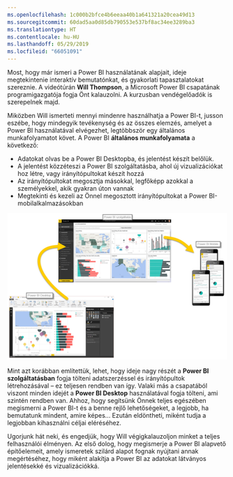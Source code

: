 ```yaml
---
ms.openlocfilehash: 1c000b2bfce4b6eeaa40b1a641321a20cea49d13
ms.sourcegitcommit: 60dad5aa0d85db790553e537bf8ac34ee3289ba3
ms.translationtype: HT
ms.contentlocale: hu-HU
ms.lasthandoff: 05/29/2019
ms.locfileid: "66051091"
---
```

Most, hogy már ismeri a Power BI használatának alapjait, ideje megtekintenie interaktív bemutatónkat, és gyakorlati tapasztalatokat szereznie. A videótúrán **Will Thompson**, a Microsoft Power BI csapatának programigazgatója fogja Önt kalauzolni. A kurzusban vendégelőadók is szerepelnek majd.

Miközben Will ismerteti mennyi mindenre használhatja a Power BI-t, jusson eszébe, hogy mindegyik tevékenység és az összes elemzés, amelyet a Power BI használatával elvégezhet, legtöbbször egy általános munkafolyamatot követ. A Power BI **általános munkafolyamata** a következő:

* Adatokat olvas be a Power BI Desktopba, és jelentést készít belőlük.
* A jelentést közzéteszi a Power BI szolgáltatásba, ahol új vizualizációkat hoz létre, vagy irányítópultokat készít hozzá
* Az irányítópultokat megosztja másokkal, legfőképp azokkal a személyekkel, akik gyakran úton vannak
* Megtekinti és kezeli az Önnel megosztott irányítópultokat a Power BI-mobilalkalmazásokban

![](media/0-1-intro-using-power-bi/c0a1_1.png)

Mint azt korábban említettük, lehet, hogy ideje nagy részét a **Power BI szolgáltatásban** fogja tölteni adatszerzéssel és irányítópultok létrehozásával – ez teljesen rendben van így. Valaki más a csapatából viszont minden idejét a **Power BI Desktop** használatával fogja tölteni, ami szintén rendben van. Ahhoz, hogy segítsünk Önnek teljes egészében megismerni a Power BI-t és a benne rejlő lehetőségeket, a legjobb, ha bemutatunk mindent, amire képes... Ezután eldöntheti, miként tudja a legjobban kihasználni céljai eléréséhez.

Ugorjunk hát neki, és engedjük, hogy Will végigkalauzoljon minket a teljes felhasználói élményen. Az első dolog, hogy megismerje a Power BI alapvető építőelemeit, amely ismeretek szilárd alapot fognak nyújtani annak megértéséhez, hogy miként alakítja a Power BI az adatokat látványos jelentésekké és vizualizációkká.

